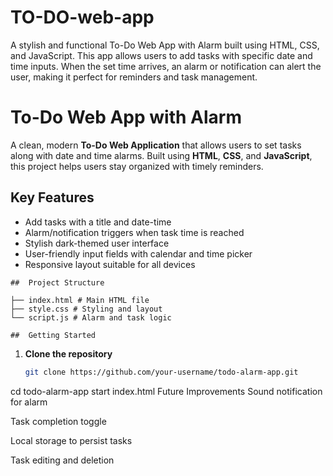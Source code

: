 # TO-DO-web-app
A stylish and functional To-Do Web App with Alarm built using HTML, CSS, and JavaScript. This app allows users to add tasks with specific date and time inputs. When the set time arrives, an alarm or notification can alert the user, making it perfect for reminders and task management.
#  To-Do Web App with Alarm

A clean, modern **To-Do Web Application** that allows users to set tasks along with date and time alarms. Built using **HTML**, **CSS**, and **JavaScript**, this project helps users stay organized with timely reminders.

##  Key Features

- Add tasks with a title and date-time
- Alarm/notification triggers when task time is reached
- Stylish dark-themed user interface
- User-friendly input fields with calendar and time picker
- Responsive layout suitable for all devices

 ```
##  Project Structure

├── index.html # Main HTML file
├── style.css # Styling and layout
└── script.js # Alarm and task logic

##  Getting Started
 ```
1. **Clone the repository**
   ```bash
   git clone https://github.com/your-username/todo-alarm-app.git
cd todo-alarm-app
start index.html
Future Improvements
Sound notification for alarm

Task completion toggle

Local storage to persist tasks

Task editing and deletion

